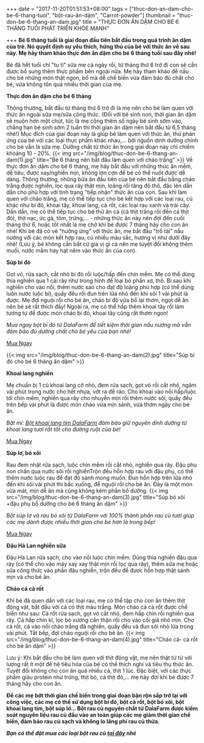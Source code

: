 +++
date = "2017-11-20T01:51:53+08:00"
tags = ["thuc-don-an-dam-cho-be-6-thang-tuoi", "bột-rau-ăn-dặm", "Carrot-powder"]
thumbnail = "thuc-don-be-6-thang-an-dam.jpg"
title = "THỰC ĐƠN ĂN DẶM CHO BÉ 6 THÁNG TUỔI PHÁT TRIỂN KHỎE MẠNH"

+++
**Bé 6 tháng tuổi là giai đoạn đầu tiên bắt đầu trong quá trình ăn dặm của trẻ. Nó quyết định sự yêu thích, hứng thú của bé với thức ăn về sau này. Mẹ hãy tham khảo thực đơn ăn dặm cho bé 6 tháng tuổi sau đây nhé!**

Bé đã hết tuổi chỉ "tu ti" sữa mẹ cả ngày rồi, từ tháng thứ 6 trở đi con sẽ cần được bổ sung thêm thực phẩm bên ngoài nữa. Mẹ hãy tham khảo để nấu cho bé những món thật ngon, bổ mà dễ chế biến vừa đảm bảo đủ chất cho bé, vừa không tốn quá nhiều thời gian của mẹ.

**Thực đơn ăn dặm cho bé 6 tháng**

Thông thường, bắt đầu từ tháng thứ 6 trở đi là mẹ nên cho bé làm quen với thức ăn ngoài sữa mẹ/sữa công thức. (Đối với bé sinh non, thời gian ăn dặm sẽ muộn hơn một chút, tức là mẹ cộng thêm số ngày bé sinh sớm vào, chẳng hạn bé sinh sớm 2 tuần thì thời gian ăn dặm nên bắt đầu từ 6,5 tháng nhé!) Mục đích của giai đoạn này là giúp bé làm quen với thức ăn, thử phản ứng của bé với các loại thực phẩm khác nhau,... bởi nguồn dinh dưỡng chính cho bé vẫn là sữa mẹ. Dưỡng chất từ thức ăn trong giai đoạn này chỉ chiếm khoảng 10 - 20%.
{{< img src="/img/blog/thuc-don-be-6-thang-an-dam(1).jpg" title="Bé 6 tháng nên bắt đầu làm quen với cháo trắng" >}}
Về thực đơn ăn dặm cho bé 6 tháng, mẹ hãy bắt đầu với những thức ăn mềm, dễ tiêu, được xay/nghiền mịn, không lợn cợn để bé có thể nuốt được dễ dàng. Thông thường, những bữa ăn đầu tiên của bé nên bắt đầu bằng cháo trắng được nghiền, lọc qua rây thật mịn, loãng rồi tăng độ thô, đặc lên dần dần cho phù hợp với tình trạng "tiếp nhận" thức ăn của con. Sau khi làm quen với cháo trắng, mẹ có thể tiếp tục cho bé kết hợp với các loại rau, củ khác như bí đỏ, khoai tây, khoai lang, cà rốt, các loại rau xanh và trái cây. Dần dần, mẹ có thể tiếp tục cho bé thử ăn cá (cá thịt trắng rồi đến cá thịt đỏ), thịt nạc, ức gà, tôm, trứng,... - những thức ăn này nên đợi đến cuối tháng thứ 6, hoặc tốt nhất là mẹ chờ khi bé được 7 tháng hãy cho con ăn nhé!
Khi bé đã có vẻ "hưởng ứng" với thức ăn, mẹ bắt đầu "trổ tài" nấu nướng với các món kết hợp rau, củ nhiều màu sắc, hương vị như dưới đây nhé! (Lưu ý, bé không cần bất cứ gia vị gì cả nên mẹ tuyệt đối không thêm muối, nước mắm hay hạt nêm vào thức ăn của con).

**Súp bí đỏ**

Gọt vỏ, rửa sạch, cắt nhỏ bí đỏ rồi luộc/hấp đến chín mềm. Mẹ có thể dùng thìa nghiền qua 1 cái rây như trong hình để loại bỏ phần xơ, thô. Bí sau khi nghiền cho vào nồi, thêm nước sao cho đạt độ loãng phù hợp (có thể dùng luôn nước luộc bí), quấy đều rồi đun trên lửa nhỏ đến khi sôi 1 vài phút là được. Mẹ đợi nguội rồi cho bé ăn, cháo bí đỏ vừa bổ lại thơm, ngọt dễ ăn nên bé sẽ rất thích đấy!
Ngoài ra, mẹ có thể hấp thêm khoai tây rồi làm tương tự để được món cháo bí đỏ, khoai tây cũng rất thơm ngon!

_Mua ngay bột bí đỏ từ DalaFarm để tiết kiệm thời gian nấu nướng mà vẫn đảm bảo đủ dưỡng chất cho bé yêu của bạn nhé!_

<a href="/order" class="page-scroll btn btn-xl">Mua Ngay</a>

{{< img src="/img/blog/thuc-don-be-6-thang-an-dam(2).jpg" title="Súp bí đỏ cho bé 6 tháng ăn dặm" >}}

**Khoai lang nghiền**

Mẹ chuẩn bị 1 củ khoai lang cỡ nhỏ, đem rửa sạch, gọt vỏ rồi cắt nhỏ, ngâm vài phút trong nước cho hết nhựa, vớt ra để ráo. Cho khoai vào nồi hấp/luộc tới chín mềm, nghiền qua rây cho nhuyễn mịn rồi thêm nước sôi, quấy đều trên bếp vài phút là được món cháo vừa mịn sánh, vừa thơm ngậy cho bé ăn.

_Bật mí: [Bột khoai lang tím DalaFarm](/san-pham/bot-khoai-lang-tim-50g) đảm bảo giữ nguyên dinh dưỡng từ khoai lang tươi rất tốt cho đường ruột của bé!_

<a href="/order" class="page-scroll btn btn-xl">Mua Ngay</a>

**Súp lơ, bó xôi**

Rau đem nhặt rửa sạch, luộc chín mềm rồi cắt nhỏ, nghiền qua rây. Đậu phụ non chần qua nước sôi rồi nghiềnTrộn đều hỗn hợp rau với đậu phụ, có thể thêm nước luộc rau để đạt độ sánh mong muốn. Đun hỗn hợp trên lửa nhỏ đến khi sôi vài phút thì bắc xuống, để nguội rồi cho bé ăn. Đây là một món vừa mát, mịn dễ ăn mà cũng không kém phần bổ dưỡng.
{{< img src="/img/blog/thuc-don-be-6-thang-an-dam(3).jpg" title="Súp bó xôi +đậu phụ bổ dưỡng cho bé 6 tháng ăn dặm" >}}

_Bột súp lơ và rau bó xôi từ DalaFarm với 100% thành phần rau củ tươi giúp các mẹ dành được nhiều thời gian cho bé hơn là trong bếp!_

<a href="/order" class="page-scroll btn btn-xl">Mua Ngay</a>

**Đậu Hà Lan nghiền sữa**

Đậu Hà Lan rửa sạch, cho vào nồi luộc chín mềm. Dùng thìa nghiền đậu qua rây (có thể cho vào máy xay xay thật mịn rồi lọc qua rây), thêm sữa mẹ hoặc sữa công thức vào phần đậu nghiền, trộn đều để được hỗn hợp thật sánh mịn và cho bé ăn.

**Cháo cá cà rốt**

Khi bé đã quen dần với các loại rau, mẹ có thể tập cho con ăn thêm thịt động vật, bắt đầu với cá có thịt màu trắng. Món cháo cá cà rốt được chế biến như sau:
Cà rốt rửa sạch, gọt vỏ cắt nhỏ, đem hấp chín rồi nghiền qua rây. Cá hấp chín kĩ, lọc bỏ xương cẩn thận rồi cho vào cối giã nhỏ mịn. Cho cà rốt, cá vào nồi cháo trắng đã nghiền, quấy đều và đun sôi nhỏ lửa trong vài phút. Tắt bếp, đợi cháo nguội rồi cho bé ăn.
{{< img src="/img/blog/thuc-don-be-6-thang-an-dam(4).jpg" title="Cháo cá- cà rốt cho bé ăn dặm" >}}

Lưu ý: Khi bắt đầu cho bé làm quen với thịt động vật, mẹ nên thật từ từ với lượng rất ít một để hệ tiêu hóa của bé có thể thích nghi và tiêu thụ thức ăn. Tuyệt đối không cho con ăn quá nhiều cá, thịt 1 lúc. Đặc biệt, với các thực phẩm giàu protein như trứng, thịt bò, cá thịt đỏ,... mẹ hãy đợi khi bé được 7 tháng hãy cho con ăn.

**Để các mẹ bớt thời gian chế biến trong giai đoạn bận rộn sắp trở lại với công việc, các mẹ có thể sử dụng bột bí đỏ, bột cà rốt, bột bó xôi, bột khoai lang tím, bột súp lơ… Bột rau củ nguyên chất từ DalaFarm được kiểm soát nguyên liệu rau củ đầu vào an toàn giúp các mẹ giảm thời gian chế biến, đảm bảo rau củ sạch và không lo lãng phí rau củ thừa.**

**_Bạn có thể đặt mua các loại bột rau củ [tại đây](/san-pham) nhé_**

